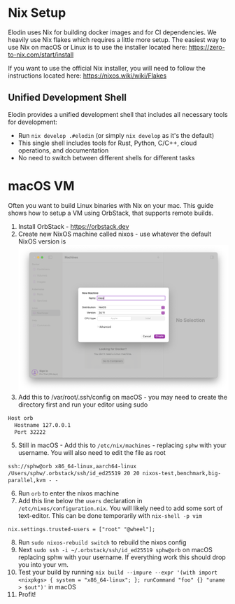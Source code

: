 # Nix Setup

Elodin uses Nix for building docker images and for CI dependencies. We heavily use Nix flakes which requires a little more setup. The easiest way to use Nix on macOS or Linux is to use the installer located here: https://zero-to-nix.com/start/install

If you want to use the official Nix installer, you will need to follow the instructions located here: https://nixos.wiki/wiki/Flakes

## Unified Development Shell

Elodin provides a unified development shell that includes all necessary tools for development:
- Run `nix develop .#elodin` (or simply `nix develop` as it's the default)
- This single shell includes tools for Rust, Python, C/C++, cloud operations, and documentation
- No need to switch between different shells for different tasks

# macOS VM
Often you want to build Linux binaries with Nix on your mac. This guide shows how to setup a VM using OrbStack, that supports remote builds.

1. Install OrbStack - https://orbstack.dev
2. Create new NixOS machine called nixos - use whatever the default NixOS version is
![screenshot of orbstack](assets/orbstack-nixos.png)
4. Add this to /var/root/.ssh/config on macOS - you may need to create the directory first and run your editor using sudo
```
Host orb
  Hostname 127.0.0.1
  Port 32222
```
5. Still in macOS - Add this to `/etc/nix/machines` - replacing `sphw` with your username. You will also need to edit the file as root
```
ssh://sphw@orb x86_64-linux,aarch64-linux /Users/sphw/.orbstack/ssh/id_ed25519 20 20 nixos-test,benchmark,big-parallel,kvm - -
```
6. Run `orb` to enter the nixos machine
7. Add this line below the `users` declaration in `/etc/nixos/configuration.nix`. You will likely need to add some sort of text-editor. This can be done temporarily with `nix-shell -p vim`
```
nix.settings.trusted-users = ["root" "@wheel"];
```
8. Run `sudo nixos-rebuild switch` to rebuild the nixos config
9. Next `sudo ssh -i ~/.orbstack/ssh/id_ed25519 sphw@orb` on macOS replacing sphw with your username. If everything work this should drop you into your vm.
14. Test your build by running `nix build --impure --expr '(with import <nixpkgs> { system = "x86_64-linux"; }; runCommand "foo" {} "uname > $out")'` in macOS
11. Profit!
